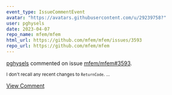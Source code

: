 ```yaml
---
event_type: IssueCommentEvent
avatar: "https://avatars.githubusercontent.com/u/29239758?"
user: pghysels
date: 2023-04-07
repo_name: mfem/mfem
html_url: https://github.com/mfem/mfem/issues/3593
repo_url: https://github.com/mfem/mfem
---
```


<a href='https://github.com/pghysels' target='_blank'>pghysels</a> commented on issue <a href='https://github.com/mfem/mfem/issues/3593' target='_blank'>mfem/mfem#3593</a>.

<small>I don't recall any recent changes to `ReturnCode`....</small>

<a href='https://github.com/mfem/mfem/issues/3593' target='_blank'>View Comment</a>